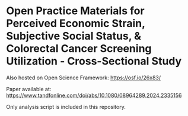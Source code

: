 # Open Practice Materials for Perceived Economic Strain, Subjective Social Status, & Colorectal Cancer Screening Utilization - Cross-Sectional Study
Also hosted on Open Science Framework: https://osf.io/26x83/

Paper available at: https://www.tandfonline.com/doi/abs/10.1080/08964289.2024.2335156

Only analysis script is included in this repository.
